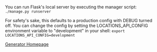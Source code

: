 You can run Flask's local server by executing the manager script:
`./manage.py runserver`

For safety's sake, this defaults to a production config with DEBUG turned off.
You can change the config by setting the LOCATIONS_API_CONFIG
environment variable to "development" in your shell:
`export LOCATIONS_API_CONFIG=development`

[Generator Homepage](https://github.com/ColeKettler/generator-flask-api)
